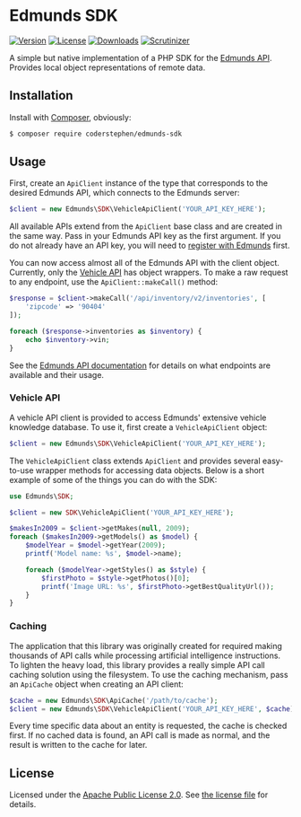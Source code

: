 # Edmunds SDK
[![Version](https://img.shields.io/packagist/v/coderstephen/edmunds-sdk.svg)](https://packagist.org/packages/coderstephen/edmunds-sdk)
[![License](https://img.shields.io/packagist/l/coderstephen/edmunds-sdk.svg)](https://packagist.org/packages/coderstephen/edmunds-sdk)
[![Downloads](https://img.shields.io/packagist/dt/coderstephen/edmunds-sdk.svg)](https://packagist.org/packages/coderstephen/edmunds-sdk)
[![Scrutinizer](https://img.shields.io/scrutinizer/g/coderstephen/edmunds-sdk.svg)](https://scrutinizer-ci.com/g/coderstephen/edmunds-sdk)

A simple but native implementation of a PHP SDK for the [Edmunds API](http://developer.edmunds.com). Provides local object representations of remote data.

## Installation
Install with [Composer](http://getcomposer.org), obviously:

```sh
$ composer require coderstephen/edmunds-sdk
```

## Usage
First, create an `ApiClient` instance of the type that corresponds to the desired Edmunds API, which connects to the Edmunds server:

```php
$client = new Edmunds\SDK\VehicleApiClient('YOUR_API_KEY_HERE');
```

All available APIs extend from the `ApiClient` base class and are created in the same way. Pass in your Edmunds API key as the first argument. If you do not already have an API key, you will need to [register with Edmunds](http://edmunds.mashery.com/member/register/) first.

You can now access almost all of the Edmunds API with the client object. Currently, only the [Vehicle API](http://developer.edmunds.com/api-documentation/vehicle/) has object wrappers. To make a raw request to any endpoint, use the `ApiClient::makeCall()` method:

```php
$response = $client->makeCall('/api/inventory/v2/inventories', [
    'zipcode' => '90404'
]);

foreach ($response->inventories as $inventory) {
    echo $inventory->vin;
}
```

See the [Edmunds API documentation](http://developer.edmunds.com/api-documentation/overview/index.html) for details on what endpoints are available and their usage.

### Vehicle API
A vehicle API client is provided to access Edmunds' extensive vehicle knowledge database. To use it, first create a `VehicleApiClient` object:

```php
$client = new Edmunds\SDK\VehicleApiClient('YOUR_API_KEY_HERE');
```

The `VehicleApiClient` class extends `ApiClient` and provides several easy-to-use wrapper methods for accessing data objects. Below is a short example of some of the things you can do with the SDK:

```php
use Edmunds\SDK;

$client = new SDK\VehicleApiClient('YOUR_API_KEY_HERE');

$makesIn2009 = $client->getMakes(null, 2009);
foreach ($makesIn2009->getModels() as $model) {
    $modelYear = $model->getYear(2009);
    printf('Model name: %s', $model->name);

    foreach ($modelYear->getStyles() as $style) {
        $firstPhoto = $style->getPhotos()[0];
        printf('Image URL: %s', $firstPhoto->getBestQualityUrl());
    }
}
```

### Caching
The application that this library was originally created for required making thousands of API calls while processing artificial intelligence instructions. To lighten the heavy load, this library provides a really simple API call caching solution using the filesystem. To use the caching mechanism, pass an `ApiCache` object when creating an API client:

```php
$cache = new Edmunds\SDK\ApiCache('/path/to/cache');
$client = new Edmunds\SDK\VehicleApiClient('YOUR_API_KEY_HERE', $cache);
```

Every time specific data about an entity is requested, the cache is checked first. If no cached data is found, an API call is made as normal, and the result is written to the cache for later.

## License
Licensed under the [Apache Public License 2.0](http://www.apache.org/licenses/LICENSE-2.0.html). See [the license file](LICENSE) for details.
